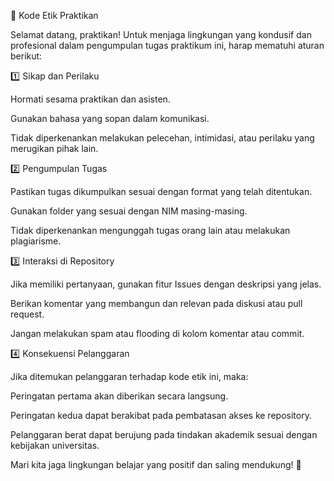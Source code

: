 📜 Kode Etik Praktikan

Selamat datang, praktikan! Untuk menjaga lingkungan yang kondusif dan profesional dalam pengumpulan tugas praktikum ini, harap mematuhi aturan berikut:

1️⃣ Sikap dan Perilaku

Hormati sesama praktikan dan asisten.

Gunakan bahasa yang sopan dalam komunikasi.

Tidak diperkenankan melakukan pelecehan, intimidasi, atau perilaku yang merugikan pihak lain.

2️⃣ Pengumpulan Tugas

Pastikan tugas dikumpulkan sesuai dengan format yang telah ditentukan.

Gunakan folder yang sesuai dengan NIM masing-masing.

Tidak diperkenankan mengunggah tugas orang lain atau melakukan plagiarisme.

3️⃣ Interaksi di Repository

Jika memiliki pertanyaan, gunakan fitur Issues dengan deskripsi yang jelas.

Berikan komentar yang membangun dan relevan pada diskusi atau pull request.

Jangan melakukan spam atau flooding di kolom komentar atau commit.

4️⃣ Konsekuensi Pelanggaran

Jika ditemukan pelanggaran terhadap kode etik ini, maka:

Peringatan pertama akan diberikan secara langsung.

Peringatan kedua dapat berakibat pada pembatasan akses ke repository.

Pelanggaran berat dapat berujung pada tindakan akademik sesuai dengan kebijakan universitas.

Mari kita jaga lingkungan belajar yang positif dan saling mendukung! 🚀
